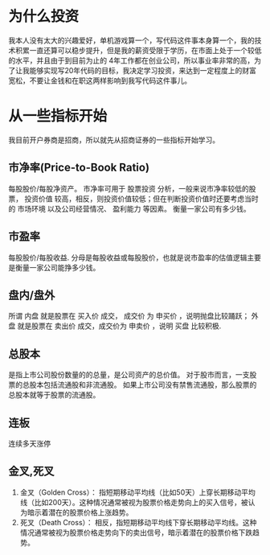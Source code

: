 # 为什么投资

我本人没有太大的兴趣爱好，单机游戏算一个，写代码这件事本身算一个，我的技术积累一直还算可以稳步提升，但是我的薪资受限于学历，在市面上处于一个较低的水平，并且由于到目前为止的
4年工作都在创业公司，所以事业率非常的高，为了让我能够实现写20年代码的目标，我决定学习投资，来达到一定程度上的财富宽松，不要让金钱和在职这两样影响到我写代码这件事儿。

# 从一些指标开始

我目前开户券商是招商，所以就先从招商证券的一些指标开始学习。

## 市净率(Price-to-Book Ratio)

每股股价/每股净资产。
市净率可用于 股票投资 分析，一般来说市净率较低的股票， 投资价值
较高，相反，则投资价值较低；但在判断投资价值时还要考虑当时的 市场环境 以及公司经营情况、 盈利能力 等因素。
衡量一家公司有多少钱。

## 市盈率

每股股价/每股收益.
分母是每股收益或每股股价，也就是说市盈率的估值逻辑主要是衡量一家公司能挣多少钱。

## 盘内/盘外

所谓 内盘 就是股票在 买入价 成交， 成交价 为 申买价 ，说明抛盘比较踊跃； 外盘 就是股票在 卖出价 成交，成交价为 申卖价 ，说明
买盘 比较积极.

## 总股本

是指上市公司股份数量的的总量，是公司资产的总价值。 对于股市而言，一支股票的总股本包括流通股和非流通股。
如果上市公司没有禁售流通股，那么股票的总股本就等于股票的流通股。

## 连板

连续多天涨停

## 金叉,死叉

1. 金叉（Golden Cross）：
   指短期移动平均线（比如50天）上穿长期移动平均线（比如200天）。这种情况通常被视为股票价格走势向上的买入信号，被认为暗示着潜在的股票价格上涨趋势。
2. 死叉（Death Cross）：
   相反，指短期移动平均线下穿长期移动平均线。这种情况通常被视为股票价格走势向下的卖出信号，暗示着潜在的股票价格下跌趋势。